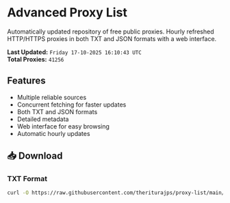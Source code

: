 # Advanced Proxy List

Automatically updated repository of free public proxies. Hourly refreshed HTTP/HTTPS proxies in both TXT and JSON formats with a web interface.

**Last Updated:** `Friday 17-10-2025 16:10:43 UTC`  
**Total Proxies:** `41256`

## Features
- Multiple reliable sources
- Concurrent fetching for faster updates
- Both TXT and JSON formats
- Detailed metadata
- Web interface for easy browsing
- Automatic hourly updates

## 📥 Download

### TXT Format
```bash
curl -O https://raw.githubusercontent.com/theriturajps/proxy-list/main/proxies.txt